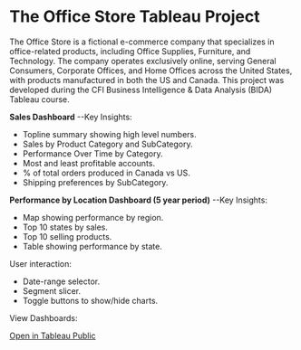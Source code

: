 # The Office Store Tableau Project
The Office Store is a fictional e-commerce company that specializes in office-related products, including Office Supplies, Furniture, and Technology. The company operates exclusively online, serving General Consumers, Corporate Offices, and Home Offices across the United States, with products manufactured in both the US and Canada. This project was developed during the CFI Business Intelligence & Data Analysis (BIDA) Tableau course.

**Sales Dashboard**
--Key Insights:
* Topline summary showing high level numbers. 
*  Sales by Product Category and SubCategory.
* Performance Over Time by Category.
* Most and least profitable accounts.
* % of total orders produced in Canada vs US.
* Shipping preferences by SubCategory.


**Performance by Location Dashboard (5 year period)**
--Key Insights:
*	Map showing performance by region.
*	Top 10 states by sales.
*	Top 10 selling products.
*	Table showing performance by state.

User interaction: 
* Date-range selector.
* Segment slicer.
* Toggle buttons to show/hide charts.



<p>View Dashboards:</p>
<a href=https://public.tableau.com/views/TableauFundamentals_17467114466740/SalesDashboard?:language=es-ES&publish=yes&:sid=&:redirect=auth&:display_count=n&:origin=viz_share_link>
  Open in Tableau Public 
</a>
